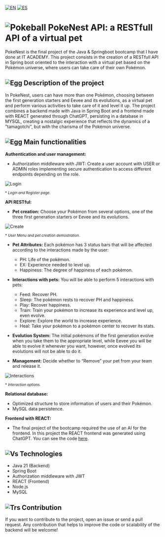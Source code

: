 [![EN](https://img.shields.io/badge/EN-blue.svg?logo=googletranslate&logoColor=white)](#eng)
[![ES](https://img.shields.io/badge/ES-red.svg?logo=googletranslate&logoColor=white)](https://github.com/ariamdev/PokeNest-Backend/blob/main/README.es.md)


<a name=“eng”></a>
# ![Pokeball](https://raw.githubusercontent.com/msikma/pokesprite/master/items-outline/ball/poke.png) PokeNest API: a RESTfull API of a virtual pet

PokeNest is the final project of the Java & Springboot bootcamp that I have done at IT ACADEMY.
This project consists in the creation of a RESTfull API in Spring boot oriented to the interaction with a virtual pet based on the Pokémon universe, 
where users can take care of their own Pokémon.

## ![Egg](https://raw.githubusercontent.com/msikma/pokesprite/master/items-outline/key-item/rule-book.png) Description of the project
In PokeNest, users can have more than one Pokémon, choosing between the first generation starters and Eevee and its evolutions, 
as a virtual pet and perform various activities to take care of it and level it up. The project combines a backend made with Java in Spring Boot and a frontend made with REACT 
generated through ChatGPT, persisting in a database in MYSQL, creating a nostalgic experience that reflects the dynamics of a "tamagotchi", but with the charisma of the Pokémon universe.

## ![Egg](https://raw.githubusercontent.com/msikma/pokesprite/master/items-outline/key-item/mystery-egg.png) Main functionalities

**Authentication and user management:**
- Authorization middleware with JWT: Create a user account with USER or ADMIN roles implementing secure authentication to access different endpoints depending on the role.

![Login](https://github.com/user-attachments/assets/290e10a0-e5e7-4e8f-ad3e-2c2a3ed5a6f9)

<sub>* *Login and Register page.*</sub>


**API RESTful:**
- **Pet creation:** Choose your Pokémon from several options, one of the three first generation starters or Eevee and its evolutions.
  

![Create](https://github.com/user-attachments/assets/414907d0-42b0-47f0-a1ee-50c09fc269c0)

<sub>* *User Menu and pet creation demostration.*</sub>


- **Pet Attributes:** Each pokémon has 3 status bars that will be affected according to the interactions made by the user:
    - PH: Life of the pokémon.
    - EX: Experience needed to level up.
    - Happiness: The degree of happiness of each pokémon.
      
- **Interactions with pets:** You will be able to perform 5 interactions with pets:
    - Feed: Recover PH.
    - Sleep: The pokémon rests to recover PH and happiness.
    - Play: Recover happiness.
    - Train: Train your pokémon to increase its experience and level up, even evolve.
    - Explore: Explore the world to increase experience.
    - Heal: Take your pokémon to a pokémon center to recover its stats.
      
- **Evolution System:** The initial pokémons of the first generation evolve when you take them to the appropriate level, while Eevee you will be able to evolve it whenever you want, however, once evolved its evolutions will not be able to do it.
  
- **Management:** Decide whether to “Remove” your pet from your team and release it.

![Interactions](https://github.com/user-attachments/assets/471c0691-7143-45fd-8eba-fea953ee82eb)

<sub>* *Interaction options.*</sub>

**Relational database:**
- Optimized structure to store information of users and their Pokémon.
- MySQL data persistence.

**Frontend with REACT:**
- The final project of the bootcamp required the use of an AI for the frontend. In this project the REACT frontend was generated using ChatGPT.
You can see the code [here](https://github.com/ariamdev/PokeNest-Frontend).


## ![Vs](https://raw.githubusercontent.com/msikma/pokesprite/master/items-outline/key-item/vs-recorder.png) Technologies

- Java 21 (Backend)
- Spring Boot
- Authorization middleware with JWT
- REACT (Frontend)
- Node.js
- MySQL

## ![Trs](https://raw.githubusercontent.com/msikma/pokesprite/master/items-outline/tr/fire.png) Contribution

If you want to contribute to the project, open an issue or send a pull request. Any contribution that helps to improve the code or scalability of the backend will be welcome!
